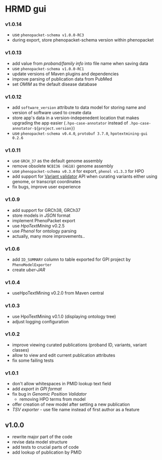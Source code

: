 # HRMD gui

### v1.0.14
- use `phenopacket-schema v1.0.0-RC3`
- during export, store phenopacket-schema version within phenopacket


### v1.0.13
- add value from *proband/family info* into file name when saving data
- use `phenopacket-schema v1.0.0-RC1`
- update versions of Maven plugins and dependencies
- improve parsing of publication data from PubMed
- set *OMIM* as the default disease database  

### v1.0.12
- add `software_version` attribute to data model for storing name and version of software used to create data
- store app's data in a version-indepenedent location that makes upgrading the app easier (`.hpo-case-annotator` instead of `.hpo-case-annotator-${project.version}`)
- use `phenopacket-schema v0.4.0`, `protobuf 3.7.0`, `hpotextmining-gui 0.2.6`

### v1.0.11
- use `GRCH_37` as the default genome assembly
- remove obsolete `NCBI36 (HG18)` genome assembly
- use `phenopacket-schema v0.3.0` for export, `phenol v1.3.3` for HPO
- add support for [Variant validator](https://variantvalidator.org/) API when curating variants either using genome, or transcript coordinates
- fix bugs, improve user experience

### v1.0.9
- add support for GRCh38, GRCh37
- store models in *JSON* format
- implement PhenoPacket export
- use *HpoTextMining* v0.2.5
- use *Phenol* for ontology parsing
- actually, many more improvements..

### v1.0.6
- add `ID_SUMMARY` column to table exported for GPI project by `PhenoModelExporter`
- create *uber-JAR*

### v1.0.4
- useHpoTextMining v0.2.0 from Maven central

### v1.0.3
- use HpoTextMining v0.1.0 (displaying ontology tree)
- adjust logging configuration

### v1.0.2
- improve viewing curated publications (proband ID, variants, variant classes)
- allow to view and edit current publication attributes
- fix some failing tests

### v1.0.1
- don't allow whitespaces in PMID lookup text field
- add *export in GPI format*
- fix bug in *Genomic Position Validator*
    - removing HPO terms from model
- offer creation of new model after setting a new publication
- *TSV exporter* - use file name instead of first author as a feature

## v1.0.0
- rewrite major part of the code
- revise data model structure
- add tests to crucial parts of code
- add lookup of publication by PMID
